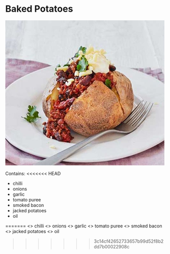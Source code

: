 # Baked Potatoes

![potatoes](../images/baked_potato.jpg)

Contains:
<<<<<<< HEAD
* chilli
* onions
* garlic
* tomato puree
* smoked bacon
* jacked potatoes
* oil

=======
	<> chilli
	<> onions
	<> garlic
	<> tomato puree
	<> smoked bacon
	<> jacked potatoes
	<> oil
	
>>>>>>> 3c14cf42652733657b99d52f8b2dd7b00022908c
